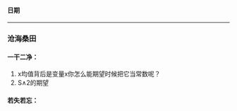 #### **日期**


---
### **沧海桑田**

#### **一干二净**：
1. x均值背后是变量x你怎么能期望时候把它当常数呢？
2. S∧2的期望

#### **若失若忘**：





